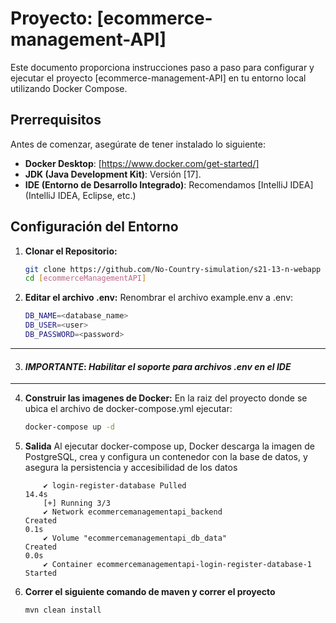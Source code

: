 # Proyecto: [ecommerce-management-API]

Este documento proporciona instrucciones paso a paso para configurar y ejecutar el proyecto [ecommerce-management-API] en tu entorno local utilizando Docker Compose.

## Prerrequisitos

Antes de comenzar, asegúrate de tener instalado lo siguiente:

* **Docker Desktop**: [https://www.docker.com/get-started/]
* **JDK (Java Development Kit)**: Versión [17].
* **IDE (Entorno de Desarrollo Integrado)**: Recomendamos [IntelliJ IDEA] (IntelliJ IDEA, Eclipse, etc.)

## Configuración del Entorno

1. **Clonar el Repositorio:** 
    ```bash
    git clone https://github.com/No-Country-simulation/s21-13-n-webapp
    cd [ecommerceManagementAPI]

    ```
2. **Editar el archivo .env:**
    Renombrar el archivo example.env a .env: 
    ```bash
    DB_NAME=<database_name>
    DB_USER=<user>
    DB_PASSWORD=<password>
    ```
___

3. #### ***IMPORTANTE***: *Habilitar el soporte para archivos .env en el IDE*
___ 

4. **Construir las imagenes de Docker:**
    En la raiz del proyecto donde se ubica el archivo de docker-compose.yml ejecutar: 
    ```bash
    docker-compose up -d
    ```

5. **Salida**
    Al ejecutar docker-compose up, Docker descarga la imagen de PostgreSQL, crea y configura un contenedor con la base de datos, y asegura la persistencia y accesibilidad de los datos
    ``` [+] Running 15/1
        ✔ login-register-database Pulled                                                                                                                                                                                  14.4s 
        [+] Running 3/3
        ✔ Network ecommercemanagementapi_backend                      Created                                                                                                                                              0.1s 
        ✔ Volume "ecommercemanagementapi_db_data"                     Created                                                                                                                                              0.0s 
        ✔ Container ecommercemanagementapi-login-register-database-1  Started       
    ```
6. **Correr el siguiente comando de maven y correr el proyecto**
    ```bash
    mvn clean install
    ```
